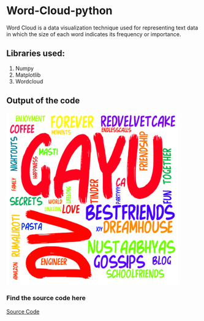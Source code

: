 # Word-Cloud-python
Word Cloud is a data visualization technique used for representing text data in which the size of each word indicates its frequency or importance. 

## Libraries used:
1. Numpy
2. Matplotlib
3. Wordcloud

## Output of the code

![Image](https://github.com/DivyaMunot/Word-Cloud-python/blob/master/gayu_bday.png "Birthday")

### Find the source code here

[Source Code]()
